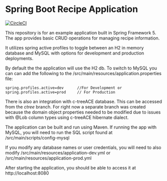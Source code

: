 # Spring Boot Recipe Application

[![CircleCI](https://circleci.com/gh/springframeworkguru/spring5-recipe-app.svg?style=svg)](https://circleci.com/gh/springframeworkguru/spring5-recipe-app)

This repository is for an example application built in Spring Framework 5. The app 
provides basic CRUD operations for managing recipe information.

It utilizes spring active profiles to toggle between an H2 in memory database 
and MySQL with options for development and production deployments.

By default the the application will use the H2 db. To switch to MySQL you can
can add the following to the /src/main/resources/application.properties file:
    
    spring.profiles.active=dev      //For Development or
    spring.profiles.active=prod     // For Production
    
There is also an integration with c-treeACE database. This can be accessed from the
_ctree_ branch. For right now a separate branch was created because the domain
object properties needed to be modified due to issues with @Lob
column types using c-treeACE hibernate dialect.

The application can be built and run using Maven. If running the app with
MySQL, you will need to run the SQL script found at /src/main/scripts/config-mysql

If you modify any database names or user credentials, you will need to also modify
/src/main/resources/application-dev.yml or /src/main/resources/application-prod.yml

After starting the application, you should be able to access it at http://localhost:8080

